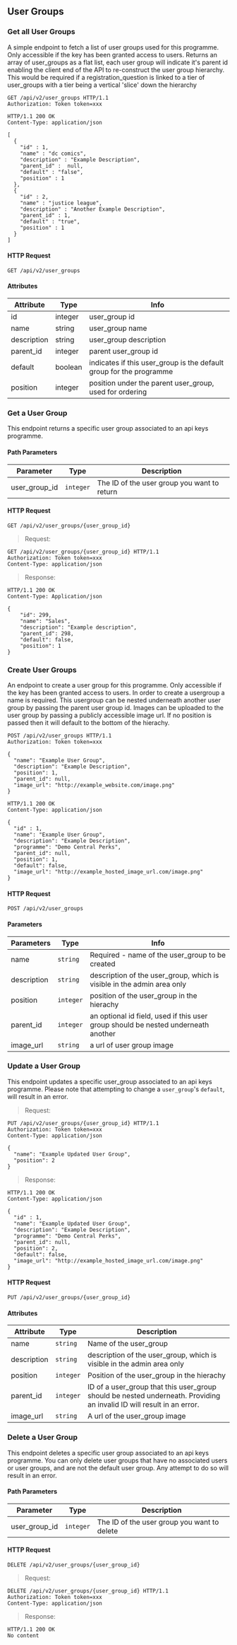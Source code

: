 ## User Groups

### Get all User Groups

A simple endpoint to fetch a list of user groups used for this programme. Only
accessible if the key has been granted access to users. Returns an array of
user_groups as a flat list, each user group will indicate it's parent id
enabling the client end of the API to re-construct the user group hierarchy. This
would be required if a registration_question is linked to a tier of user_groups
with a tier being a vertical 'slice' down the hierarchy

``` http
GET /api/v2/user_groups HTTP/1.1
Authorization: Token token=xxx
```

``` http
HTTP/1.1 200 OK
Content-Type: application/json

[
  {
    "id" : 1,
    "name" : "dc comics",
    "description" : "Example Description",
    "parent_id" :  null,
    "default" : "false",
    "position" : 1
  },
  {
    "id" : 2,
    "name" : "justice league",
    "description" : "Another Example Description",
    "parent_id" : 1,
    "default" : "true",
    "position" : 1
  }
]
```

#### HTTP Request

`GET /api/v2/user_groups`

#### Attributes

Attribute | Type | Info
--------- | ---- | ----
id | integer | user_group id
name | string | user_group name
description | string | user_group description
parent\_id | integer | parent user_group id
default | boolean | indicates if this user_group is the default group for the programme
position | integer | position under the parent user_group, used for ordering

### Get a User Group

This endpoint returns a specific user group associated to an api keys programme.

#### Path Parameters

Parameter | Type | Description
--------- | ---- | -----------
user_group_id | `integer` | The ID of the user group you want to return

#### HTTP Request

`GET /api/v2/user_groups/{user_group_id}`

> Request:

``` http
GET /api/v2/user_groups/{user_group_id} HTTP/1.1
Authorization: Token token=xxx
Content-Type: application/json
```

> Response:

``` http
HTTP/1.1 200 OK
Content-Type: Application/json

{
    "id": 299,
    "name": "Sales",
    "description": "Example description",
    "parent_id": 298,
    "default": false,
    "position": 1
}
```

### Create User Groups

An endpoint to create a user group for this programme. Only accessible if the key
has been granted access to users. In order to create a usergroup a name is required.
This usergroup can be nested underneath another user group by passing the parent
user group id. Images can be uploaded to the user group by passing a publicly accessible image url. If
no position is passed then it will default to the bottom of the hierachy.

``` http
POST /api/v2/user_groups HTTP/1.1
Authorization: Token token=xxx

{
  "name": "Example User Group",
  "description": "Example Description",
  "position": 1,
  "parent_id": null,
  "image_url": "http://example_website.com/image.png"
}
```


``` http
HTTP/1.1 200 OK
Content-Type: application/json

{
  "id" : 1,
  "name": "Example User Group",
  "description": "Example Description",
  "programme": "Demo Central Perks",
  "parent_id": null,
  "position": 1,
  "default": false,
  "image_url": "http://example_hosted_image_url.com/image.png"
}

```
#### HTTP Request

`POST /api/v2/user_groups`

#### Parameters

Parameters | Type | Info
---------- | ---- | ----
name | `string` | Required - name of the user_group to be created
description | `string` | description of the user_group, which is visible in the admin area only
position | `integer` | position of the user_group in the hierachy
parent_id | `integer` | an optional id field, used if this user group should be nested underneath another
image_url | `string` | a url of user group image

### Update a User Group

This endpoint updates a specific user_group associated to an api keys programme. Please note that attempting to change a `user_group`'s `default`, will
result in an error.

> Request:

``` http
PUT /api/v2/user_groups/{user_group_id} HTTP/1.1
Authorization: Token token=xxx
Content-Type: application/json

{
  "name": "Example Updated User Group",
  "position": 2
}

```

> Response:

``` http
HTTP/1.1 200 OK
Content-Type: application/json

{
  "id" : 1,
  "name": "Example Updated User Group",
  "description": "Example Description",
  "programme": "Demo Central Perks",
  "parent_id": null,
  "position": 2,
  "default": false,
  "image_url": "http://example_hosted_image_url.com/image.png"
}
```

#### HTTP Request

`PUT /api/v2/user_groups/{user_group_id}`

#### Attributes

Attribute | Type | Description
--------- | ---- | -----------
name | `string` |  Name of the user_group
description | `string` | description of the user_group, which is visible in the admin area only
position | `integer` | Position of the user_group in the hierachy
parent_id | `integer` | ID of a user_group that this user_group should be nested underneath. Providing an invalid ID will result in an error.
image_url | `string` | A url of the user_group image

### Delete a User Group

This endpoint deletes a specific user group associated to an api keys programme. You can only delete user groups that have no associated users or user groups, and are not the default user group. Any attempt to do so will result in an error.

#### Path Parameters

Parameter | Type | Description
--------- | ---- | -----------
user_group_id | `integer` | The ID of the user group you want to delete

#### HTTP Request

`DELETE /api/v2/user_groups/{user_group_id}`

> Request:

``` http
DELETE /api/v2/user_groups/{user_group_id} HTTP/1.1
Authorization: Token token=xxx
Content-Type: application/json
```

> Response:

``` http
HTTP/1.1 200 OK
No content
```
